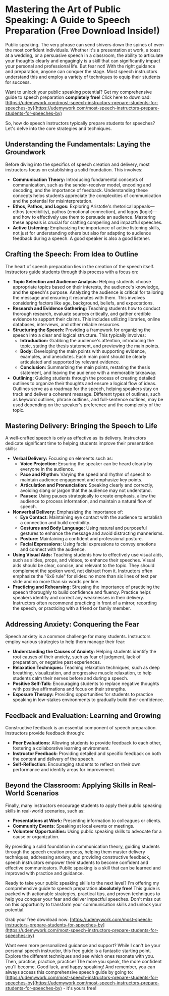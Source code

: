# Mastering the Art of Public Speaking: A Guide to Speech Preparation (Free Download Inside!)

Public speaking. The very phrase can send shivers down the spines of even the most confident individuals. Whether it's a presentation at work, a toast at a wedding, or a persuasive speech in a classroom, the ability to articulate your thoughts clearly and engagingly is a skill that can significantly impact your personal and professional life. But fear not! With the right guidance and preparation, anyone can conquer the stage. Most speech instructors understand this and employ a variety of techniques to equip their students for success.

Want to unlock your public speaking potential? Get my comprehensive guide to speech preparation **completely free**! Click here to download: [https://udemywork.com/most-speech-instructors-prepare-students-for-speeches-by](https://udemywork.com/most-speech-instructors-prepare-students-for-speeches-by)

So, how do speech instructors typically prepare students for speeches? Let's delve into the core strategies and techniques.

## Understanding the Fundamentals: Laying the Groundwork

Before diving into the specifics of speech creation and delivery, most instructors focus on establishing a solid foundation. This involves:

*   **Communication Theory:** Introducing fundamental concepts of communication, such as the sender-receiver model, encoding and decoding, and the importance of feedback. Understanding these concepts helps students appreciate the complexities of communication and the potential for misinterpretation.
*   **Ethos, Pathos, and Logos:** Exploring Aristotle's rhetorical appeals—ethos (credibility), pathos (emotional connection), and logos (logic)—and how to effectively use them to persuade an audience. Mastering these appeals is crucial for crafting compelling and impactful speeches.
*   **Active Listening:** Emphasizing the importance of active listening skills, not just for understanding others but also for adapting to audience feedback during a speech. A good speaker is also a good listener.

## Crafting the Speech: From Idea to Outline

The heart of speech preparation lies in the creation of the speech itself. Instructors guide students through this process with a focus on:

*   **Topic Selection and Audience Analysis:** Helping students choose appropriate topics based on their interests, the audience's knowledge, and the speech's purpose. Analyzing the audience is critical for tailoring the message and ensuring it resonates with them. This involves considering factors like age, background, beliefs, and expectations.
*   **Research and Evidence Gathering:** Teaching students how to conduct thorough research, evaluate sources critically, and gather credible evidence to support their claims. This includes utilizing libraries, online databases, interviews, and other reliable resources.
*   **Structuring the Speech:** Providing a framework for organizing the speech into a clear and logical structure. This typically involves:
    *   **Introduction:** Grabbing the audience's attention, introducing the topic, stating the thesis statement, and previewing the main points.
    *   **Body:** Developing the main points with supporting evidence, examples, and anecdotes. Each main point should be clearly articulated and supported by relevant evidence.
    *   **Conclusion:** Summarizing the main points, restating the thesis statement, and leaving the audience with a memorable takeaway.
*   **Outlining:** Guiding students through the process of creating detailed outlines to organize their thoughts and ensure a logical flow of ideas. Outlines serve as a roadmap for the speech, helping speakers stay on track and deliver a coherent message. Different types of outlines, such as keyword outlines, phrase outlines, and full-sentence outlines, may be used depending on the speaker's preference and the complexity of the topic.

## Mastering Delivery: Bringing the Speech to Life

A well-crafted speech is only as effective as its delivery. Instructors dedicate significant time to helping students improve their presentation skills:

*   **Verbal Delivery:** Focusing on elements such as:
    *   **Voice Projection:** Ensuring the speaker can be heard clearly by everyone in the audience.
    *   **Pace and Rhythm:** Varying the speed and rhythm of speech to maintain audience engagement and emphasize key points.
    *   **Articulation and Pronunciation:** Speaking clearly and correctly, avoiding slang or jargon that the audience may not understand.
    *   **Pauses:** Using pauses strategically to create emphasis, allow the audience to process information, and maintain a natural flow of speech.
*   **Nonverbal Delivery:** Emphasizing the importance of:
    *   **Eye Contact:** Maintaining eye contact with the audience to establish a connection and build credibility.
    *   **Gestures and Body Language:** Using natural and purposeful gestures to enhance the message and avoid distracting mannerisms.
    *   **Posture:** Maintaining a confident and professional posture.
    *   **Facial Expressions:** Using facial expressions to convey emotions and connect with the audience.
*   **Using Visual Aids:** Teaching students how to effectively use visual aids, such as slides, props, and videos, to enhance their speeches. Visual aids should be clear, concise, and relevant to the topic. They should complement the spoken word, not distract from it. Instructors often emphasize the "6x6 rule" for slides: no more than six lines of text per slide and no more than six words per line.
*   **Practicing and Rehearsing:** Stressing the importance of practicing the speech thoroughly to build confidence and fluency. Practice helps speakers identify and correct any weaknesses in their delivery. Instructors often recommend practicing in front of a mirror, recording the speech, or practicing with a friend or family member.

## Addressing Anxiety: Conquering the Fear

Speech anxiety is a common challenge for many students. Instructors employ various strategies to help them manage their fear:

*   **Understanding the Causes of Anxiety:** Helping students identify the root causes of their anxiety, such as fear of judgment, lack of preparation, or negative past experiences.
*   **Relaxation Techniques:** Teaching relaxation techniques, such as deep breathing, visualization, and progressive muscle relaxation, to help students calm their nerves before and during a speech.
*   **Positive Self-Talk:** Encouraging students to replace negative thoughts with positive affirmations and focus on their strengths.
*   **Exposure Therapy:** Providing opportunities for students to practice speaking in low-stakes environments to gradually build their confidence.

## Feedback and Evaluation: Learning and Growing

Constructive feedback is an essential component of speech preparation. Instructors provide feedback through:

*   **Peer Evaluations:** Allowing students to provide feedback to each other, fostering a collaborative learning environment.
*   **Instructor Feedback:** Providing detailed and specific feedback on both the content and delivery of the speech.
*   **Self-Reflection:** Encouraging students to reflect on their own performance and identify areas for improvement.

## Beyond the Classroom: Applying Skills in Real-World Scenarios

Finally, many instructors encourage students to apply their public speaking skills in real-world scenarios, such as:

*   **Presentations at Work:** Presenting information to colleagues or clients.
*   **Community Events:** Speaking at local events or meetings.
*   **Volunteer Opportunities:** Using public speaking skills to advocate for a cause or organization.

By providing a solid foundation in communication theory, guiding students through the speech creation process, helping them master delivery techniques, addressing anxiety, and providing constructive feedback, speech instructors empower their students to become confident and effective communicators. Public speaking is a skill that can be learned and improved with practice and guidance.

Ready to take your public speaking skills to the next level? I'm offering my comprehensive guide to speech preparation **absolutely free**! This guide is packed with actionable strategies, practical tips, and proven techniques to help you conquer your fear and deliver impactful speeches. Don't miss out on this opportunity to transform your communication skills and unlock your potential.

Grab your free download now: [https://udemywork.com/most-speech-instructors-prepare-students-for-speeches-by](https://udemywork.com/most-speech-instructors-prepare-students-for-speeches-by)

Want even more personalized guidance and support? While I can't be your personal speech instructor, this free guide is a fantastic starting point. Explore the different techniques and see which ones resonate with you. Then, practice, practice, practice! The more you speak, the more confident you'll become. Good luck, and happy speaking! And remember, you can always access this comprehensive speech guide by going to:  [https://udemywork.com/most-speech-instructors-prepare-students-for-speeches-by](https://udemywork.com/most-speech-instructors-prepare-students-for-speeches-by) - it's yours free!
